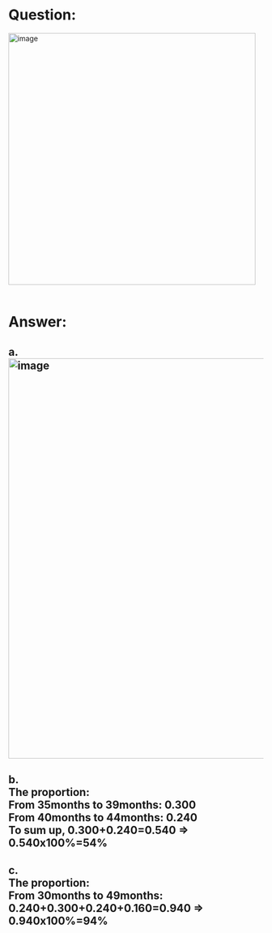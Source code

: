 # Question:<br>
<img width="488" height="497" alt="image" src="https://github.com/user-attachments/assets/2e9f50c6-b56f-41f6-bc7d-91d738dc56a1" /><br>
<br>
# Answer:<br>
## a.<br><img width="1390" height="790" alt="image" src="https://github.com/user-attachments/assets/48f81c4c-26a7-476c-ab4c-aae5c814166e" /><br>
## b.<br>The proportion:<br>From 35months to 39months: 0.300<br>From 40months to 44months: 0.240<br>To sum up, 0.300+0.240=0.540 => 0.540x100%=54%<br>
## c.<br>The proportion:<br>From 30months to 49months: 0.240+0.300+0.240+0.160=0.940 => 0.940x100%=94%<br>
